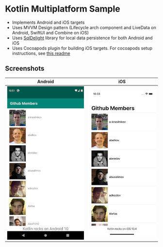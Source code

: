 # Kotlin Multiplatform Sample

* Implements Android and iOS targets
* Uses MVVM Design pattern (Lifecycle arch component and LiveData on Android, SwiftUI and Combine on iOS)
* Uses [SqlDelight](https://github.com/cashapp/sqldelight) library for local data persistence for both Android and iOS
* Uses Cocoapods plugin for building iOS targets. For cocoapods setup instructions, see [this readme](https://github.com/jshvarts/KmpGithub)

## Screenshots

Android            |  iOS
:-------------------------:|:-------------------------:
![android](docs/android.png?raw=true) | ![ios](docs/ios.png)